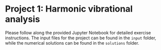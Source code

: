 # Project 1: Harmonic vibrational analysis

Please follow along the provided Jupyter Notebook for detailed exercise instructions. The input files for the project can be found in the `input` folder, while the numerical solutions can be found in the `solutions` folder.
